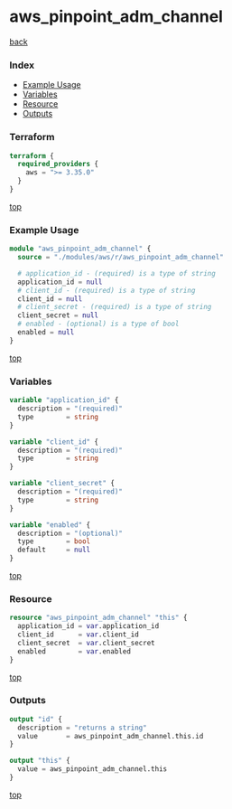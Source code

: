 # aws_pinpoint_adm_channel

[back](../aws.md)

### Index

- [Example Usage](#example-usage)
- [Variables](#variables)
- [Resource](#resource)
- [Outputs](#outputs)

### Terraform

```terraform
terraform {
  required_providers {
    aws = ">= 3.35.0"
  }
}
```

[top](#index)

### Example Usage

```terraform
module "aws_pinpoint_adm_channel" {
  source = "./modules/aws/r/aws_pinpoint_adm_channel"

  # application_id - (required) is a type of string
  application_id = null
  # client_id - (required) is a type of string
  client_id = null
  # client_secret - (required) is a type of string
  client_secret = null
  # enabled - (optional) is a type of bool
  enabled = null
}
```

[top](#index)

### Variables

```terraform
variable "application_id" {
  description = "(required)"
  type        = string
}

variable "client_id" {
  description = "(required)"
  type        = string
}

variable "client_secret" {
  description = "(required)"
  type        = string
}

variable "enabled" {
  description = "(optional)"
  type        = bool
  default     = null
}
```

[top](#index)

### Resource

```terraform
resource "aws_pinpoint_adm_channel" "this" {
  application_id = var.application_id
  client_id      = var.client_id
  client_secret  = var.client_secret
  enabled        = var.enabled
}
```

[top](#index)

### Outputs

```terraform
output "id" {
  description = "returns a string"
  value       = aws_pinpoint_adm_channel.this.id
}

output "this" {
  value = aws_pinpoint_adm_channel.this
}
```

[top](#index)